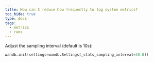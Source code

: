 ```yaml
---
title: How can I reduce how frequently to log system metrics?
toc_hide: true
type: docs
tags:
  - metrics
  - runs
---
```


Adjust the sampling interval (default is 10s):

```python
wandb.init(settings=wandb.Settings(_stats_sampling_interval=30.0))
```
